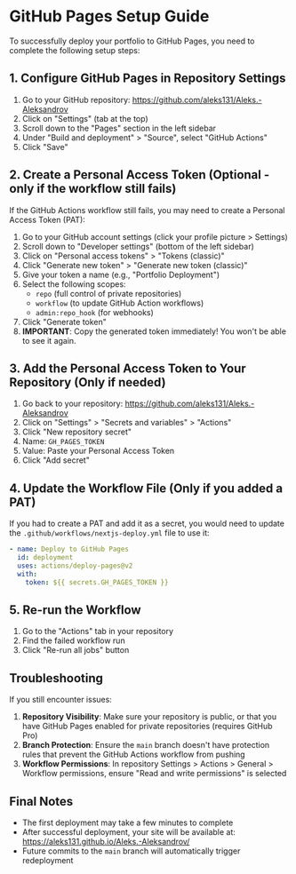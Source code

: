 # GitHub Pages Setup Guide

To successfully deploy your portfolio to GitHub Pages, you need to complete the following setup steps:

## 1. Configure GitHub Pages in Repository Settings

1. Go to your GitHub repository: https://github.com/aleks131/Aleks.-Aleksandrov
2. Click on "Settings" (tab at the top)
3. Scroll down to the "Pages" section in the left sidebar
4. Under "Build and deployment" > "Source", select "GitHub Actions"
5. Click "Save"

## 2. Create a Personal Access Token (Optional - only if the workflow still fails)

If the GitHub Actions workflow still fails, you may need to create a Personal Access Token (PAT):

1. Go to your GitHub account settings (click your profile picture > Settings)
2. Scroll down to "Developer settings" (bottom of the left sidebar)
3. Click on "Personal access tokens" > "Tokens (classic)"
4. Click "Generate new token" > "Generate new token (classic)"
5. Give your token a name (e.g., "Portfolio Deployment")
6. Select the following scopes:
   - `repo` (full control of private repositories)
   - `workflow` (to update GitHub Action workflows)
   - `admin:repo_hook` (for webhooks)
7. Click "Generate token"
8. **IMPORTANT**: Copy the generated token immediately! You won't be able to see it again.

## 3. Add the Personal Access Token to Your Repository (Only if needed)

1. Go back to your repository: https://github.com/aleks131/Aleks.-Aleksandrov
2. Click on "Settings" > "Secrets and variables" > "Actions"
3. Click "New repository secret"
4. Name: `GH_PAGES_TOKEN`
5. Value: Paste your Personal Access Token
6. Click "Add secret"

## 4. Update the Workflow File (Only if you added a PAT)

If you had to create a PAT and add it as a secret, you would need to update the `.github/workflows/nextjs-deploy.yml` file to use it:

```yaml
- name: Deploy to GitHub Pages
  id: deployment
  uses: actions/deploy-pages@v2
  with:
    token: ${{ secrets.GH_PAGES_TOKEN }}
```

## 5. Re-run the Workflow

1. Go to the "Actions" tab in your repository
2. Find the failed workflow run
3. Click "Re-run all jobs" button

## Troubleshooting

If you still encounter issues:

1. **Repository Visibility**: Make sure your repository is public, or that you have GitHub Pages enabled for private repositories (requires GitHub Pro)
2. **Branch Protection**: Ensure the `main` branch doesn't have protection rules that prevent the GitHub Actions workflow from pushing
3. **Workflow Permissions**: In repository Settings > Actions > General > Workflow permissions, ensure "Read and write permissions" is selected

## Final Notes

- The first deployment may take a few minutes to complete
- After successful deployment, your site will be available at: https://aleks131.github.io/Aleks.-Aleksandrov/
- Future commits to the `main` branch will automatically trigger redeployment 